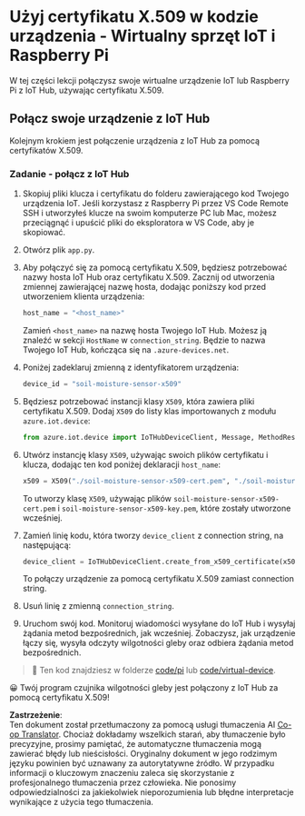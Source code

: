 <!--
CO_OP_TRANSLATOR_METADATA:
{
  "original_hash": "9aea84bcc7520222b0e1c50469d62d6a",
  "translation_date": "2025-08-26T06:57:15+00:00",
  "source_file": "2-farm/lessons/6-keep-your-plant-secure/single-board-computer-x509.md",
  "language_code": "pl"
}
-->
# Użyj certyfikatu X.509 w kodzie urządzenia - Wirtualny sprzęt IoT i Raspberry Pi

W tej części lekcji połączysz swoje wirtualne urządzenie IoT lub Raspberry Pi z IoT Hub, używając certyfikatu X.509.

## Połącz swoje urządzenie z IoT Hub

Kolejnym krokiem jest połączenie urządzenia z IoT Hub za pomocą certyfikatów X.509.

### Zadanie - połącz z IoT Hub

1. Skopiuj pliki klucza i certyfikatu do folderu zawierającego kod Twojego urządzenia IoT. Jeśli korzystasz z Raspberry Pi przez VS Code Remote SSH i utworzyłeś klucze na swoim komputerze PC lub Mac, możesz przeciągnąć i upuścić pliki do eksploratora w VS Code, aby je skopiować.

1. Otwórz plik `app.py`.

1. Aby połączyć się za pomocą certyfikatu X.509, będziesz potrzebować nazwy hosta IoT Hub oraz certyfikatu X.509. Zacznij od utworzenia zmiennej zawierającej nazwę hosta, dodając poniższy kod przed utworzeniem klienta urządzenia:

    ```python
    host_name = "<host_name>"
    ```

    Zamień `<host_name>` na nazwę hosta Twojego IoT Hub. Możesz ją znaleźć w sekcji `HostName` w `connection_string`. Będzie to nazwa Twojego IoT Hub, kończąca się na `.azure-devices.net`.

1. Poniżej zadeklaruj zmienną z identyfikatorem urządzenia:

    ```python
    device_id = "soil-moisture-sensor-x509"
    ```

1. Będziesz potrzebować instancji klasy `X509`, która zawiera pliki certyfikatu X.509. Dodaj `X509` do listy klas importowanych z modułu `azure.iot.device`:

    ```python
    from azure.iot.device import IoTHubDeviceClient, Message, MethodResponse, X509
    ```

1. Utwórz instancję klasy `X509`, używając swoich plików certyfikatu i klucza, dodając ten kod poniżej deklaracji `host_name`:

    ```python
    x509 = X509("./soil-moisture-sensor-x509-cert.pem", "./soil-moisture-sensor-x509-key.pem")
    ```

    To utworzy klasę `X509`, używając plików `soil-moisture-sensor-x509-cert.pem` i `soil-moisture-sensor-x509-key.pem`, które zostały utworzone wcześniej.

1. Zamień linię kodu, która tworzy `device_client` z connection string, na następującą:

    ```python
    device_client = IoTHubDeviceClient.create_from_x509_certificate(x509, host_name, device_id)
    ```

    To połączy urządzenie za pomocą certyfikatu X.509 zamiast connection string.

1. Usuń linię z zmienną `connection_string`.

1. Uruchom swój kod. Monitoruj wiadomości wysyłane do IoT Hub i wysyłaj żądania metod bezpośrednich, jak wcześniej. Zobaczysz, jak urządzenie łączy się, wysyła odczyty wilgotności gleby oraz odbiera żądania metod bezpośrednich.

> 💁 Ten kod znajdziesz w folderze [code/pi](../../../../../2-farm/lessons/6-keep-your-plant-secure/code/pi) lub [code/virtual-device](../../../../../2-farm/lessons/6-keep-your-plant-secure/code/virtual-device).

😀 Twój program czujnika wilgotności gleby jest połączony z IoT Hub za pomocą certyfikatu X.509!

**Zastrzeżenie**:  
Ten dokument został przetłumaczony za pomocą usługi tłumaczenia AI [Co-op Translator](https://github.com/Azure/co-op-translator). Chociaż dokładamy wszelkich starań, aby tłumaczenie było precyzyjne, prosimy pamiętać, że automatyczne tłumaczenia mogą zawierać błędy lub nieścisłości. Oryginalny dokument w jego rodzimym języku powinien być uznawany za autorytatywne źródło. W przypadku informacji o kluczowym znaczeniu zaleca się skorzystanie z profesjonalnego tłumaczenia przez człowieka. Nie ponosimy odpowiedzialności za jakiekolwiek nieporozumienia lub błędne interpretacje wynikające z użycia tego tłumaczenia.